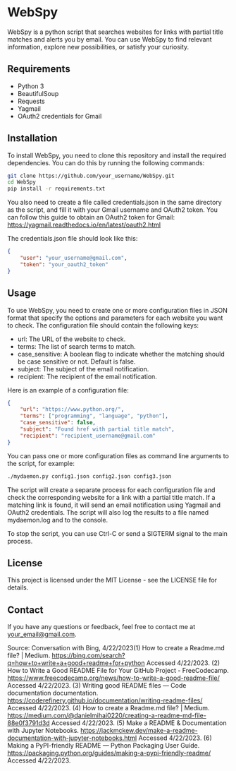 # WebSpy

WebSpy is a python script that searches websites for links with partial title matches and alerts you by email. You can use WebSpy to find relevant information, explore new possibilities, or satisfy your curiosity.

## Requirements

- Python 3
- BeautifulSoup
- Requests
- Yagmail
- OAuth2 credentials for Gmail

## Installation

To install WebSpy, you need to clone this repository and install the required dependencies. You can do this by running the following commands:

```bash
git clone https://github.com/your_username/WebSpy.git
cd WebSpy
pip install -r requirements.txt
```

You also need to create a file called credentials.json in the same directory as the script, and fill it with your Gmail username and OAuth2 token. You can follow this guide to obtain an OAuth2 token for Gmail: https://yagmail.readthedocs.io/en/latest/oauth2.html

The credentials.json file should look like this:

```json
{
    "user": "your_username@gmail.com",
    "token": "your_oauth2_token"
}
```

## Usage

To use WebSpy, you need to create one or more configuration files in JSON format that specify the options and parameters for each website you want to check. The configuration file should contain the following keys:

- url: The URL of the website to check.
- terms: The list of search terms to match.
- case_sensitive: A boolean flag to indicate whether the matching should be case sensitive or not. Default is false.
- subject: The subject of the email notification.
- recipient: The recipient of the email notification.

Here is an example of a configuration file:

```json
{
    "url": "https://www.python.org/",
    "terms": ["programming", "language", "python"],
    "case_sensitive": false,
    "subject": "Found href with partial title match",
    "recipient": "recipient_username@gmail.com"
}
```

You can pass one or more configuration files as command line arguments to the script, for example:

```bash
./mydaemon.py config1.json config2.json config3.json
```

The script will create a separate process for each configuration file and check the corresponding website for a link with a partial title match. If a matching link is found, it will send an email notification using Yagmail and OAuth2 credentials. The script will also log the results to a file named mydaemon.log and to the console.

To stop the script, you can use Ctrl-C or send a SIGTERM signal to the main process.

## License

This project is licensed under the MIT License - see the LICENSE file for details.

## Contact

If you have any questions or feedback, feel free to contact me at your_email@gmail.com.

Source: Conversation with Bing, 4/22/2023(1) How to create a Readme.md file? | Medium. https://bing.com/search?q=how+to+write+a+good+readme+for+python Accessed 4/22/2023.
(2) How to Write a Good README File for Your GitHub Project - FreeCodecamp. https://www.freecodecamp.org/news/how-to-write-a-good-readme-file/ Accessed 4/22/2023.
(3) Writing good README files — Code documentation documentation. https://coderefinery.github.io/documentation/writing-readme-files/ Accessed 4/22/2023.
(4) How to create a Readme.md file? | Medium. https://medium.com/@danielmihai0220/creating-a-readme-md-file-88e0f3791d3d Accessed 4/22/2023.
(5) Make a README & Documentation with Jupyter Notebooks. https://jackmckew.dev/make-a-readme-documentation-with-jupyter-notebooks.html Accessed 4/22/2023.
(6) Making a PyPI-friendly README — Python Packaging User Guide. https://packaging.python.org/guides/making-a-pypi-friendly-readme/ Accessed 4/22/2023.
